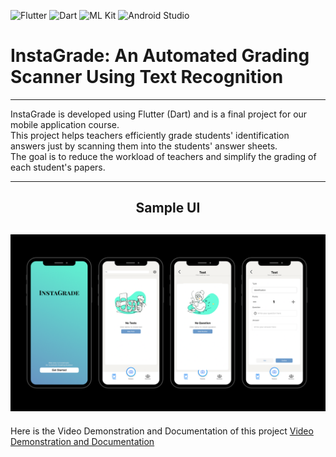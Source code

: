 ![Flutter](https://img.shields.io/badge/Flutter-02569B?style=for-the-badge&logo=flutter&logoColor=white)
![Dart](https://img.shields.io/badge/Dart-0175C2?style=for-the-badge&logo=dart&logoColor=white)
![ML Kit](https://img.shields.io/badge/ML%20Kit-FFCA28?style=for-the-badge)
![Android Studio](https://img.shields.io/badge/Android%20Studio-3DDC84?style=for-the-badge)

# InstaGrade: An Automated Grading Scanner Using Text Recognition

---

InstaGrade is developed using Flutter (Dart) and is a final project for our mobile application course.  
This project helps teachers efficiently grade students' identification answers just by scanning them into the students' answer sheets.  
The goal is to reduce the workload of teachers and simplify the grading of each student's papers.  

---
<h2 align="center">Sample UI</h2>

![Screenshot 1](assets/Images.png)
---

Here is the Video Demonstration and Documentation of this project
<a href="https://nationalueduph-my.sharepoint.com/:f:/g/personal/madlangbayanjp_students_nu-dasma_edu_ph/EkvtCyrRDENFjWBCMrLvF_YBO9dCd_Ymd26J0s0Z44yq1Q?e=Y2Lgdo">Video Demonstration and Documentation <a/>
